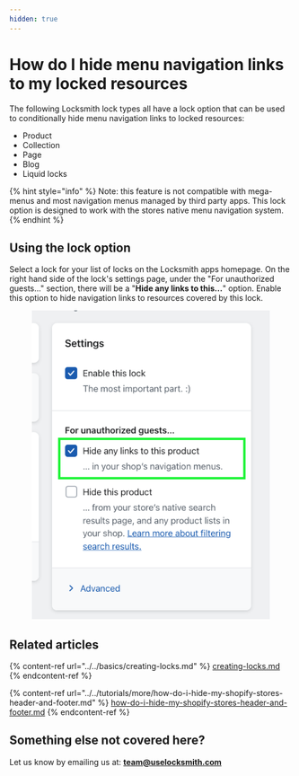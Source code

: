 ```yaml
---
hidden: true
---
```


# How do I hide menu navigation links to my locked resources

The following Locksmith lock types all have a lock option that can be used to conditionally hide menu navigation links to locked resources:

* Product
* Collection
* Page
* Blog
* Liquid locks

{% hint style="info" %}
Note: this feature is not compatible with mega-menus and most navigation menus managed by third party apps. This lock option is designed to work with the stores native menu navigation system.
{% endhint %}

## Using the lock option

Select a lock for your list of locks on the Locksmith apps homepage. On the right hand side of the lock's settings page, under the "For unauthorized guests…" section, there will be a "**Hide any links to this...**" option. Enable this option to hide navigation links to resources covered by this lock.&#x20;

<figure><img src="../../.gitbook/assets/Hide any links to this... Product.png" alt=""><figcaption></figcaption></figure>

## Related articles

{% content-ref url="../../basics/creating-locks.md" %}
[creating-locks.md](../../basics/creating-locks.md)
{% endcontent-ref %}

{% content-ref url="../../tutorials/more/how-do-i-hide-my-shopify-stores-header-and-footer.md" %}
[how-do-i-hide-my-shopify-stores-header-and-footer.md](../../tutorials/more/how-do-i-hide-my-shopify-stores-header-and-footer.md)
{% endcontent-ref %}

## Something else not covered here?&#x20;

Let us know by emailing us at: **team@uselocksmith.com**
